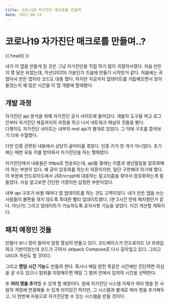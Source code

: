 ```yaml
---
title: 코로나19 자가진단 매크로를 만들며
date: 2021-06-12
---
```


# 코로나19 자가진단 매크로를 만들며..?
{{ head() }}

내가 이 앱을 만들게 된 것은 그냥 자가진단을 직접 하기 많이 귀찮아서였다.
처음 만든지 몇 달은 되었는데, 작년(2020) 가을인가 즈음에 만들기 시작한거 같다.
처음에는 귀찮아서 만든 앱이라 코드도 대충 짰다. 하지만 지금까지 업데이트를 거듭해오면서
정이 들었는지 꽤 많은 시간을 이 앱 개발에 할애했다.


## 개발 과정
자가진단 api 분석을 위해 자가진단 공식 사이트에 들어갔다. 개발자 도구를 켜고 로그인부터
자가진단 제출까지의 과정을 하고 나서 네트워크 패널의 것들을 봤다.  
다행히도 자가진단 사이트는 내부의 rest api가 별개로 있었다. 그 덕에 구조를 뜯어보기 더욱 수월했다.

다만 인증 관련된 내용에서 상당히 골머리를 겪었다. 인증 키가 한 개가 아니었다.
초기에는 매번 유동 키를 받아와서 자가진단을 하는 형태였다.

자가진단에서 내용들은 https로 전송되는데, api들 중에는 이름과 생년월일을 암호화해야 하는
부분이 있다. 왜 굳이 암호화를 하는지 의문이지만, 일단 구현해야 하기에 했다. 이 부분에
안드로이드에서 JSEncrypt에 대응하는 알고리즘을 찾아서 암호화하는게 힘들었다. 사실 알고보면
간단한 거였지만 삽질한 부분이었다.

내부 api 구조가 바뀔 때마다 앱 업데이트를 하는 것도 고역이었다. 내가 만든 앱을
쓰는 사람들이 불편을 겪지 않도록 최대한 빨리 업데이트했다. (한 2시간 안에 패치했던거 같다. 아닌가)
그리고 업데이트가 가능하도록 공지사항 기능을 넣었다. 이건 개선할 계획이다.


## 패치 예정인 것들
만들다 보니 정이 들어서 엄청 열심히 만들고 있다.
코드베이스가 안드로이드 UI 프레임워크 기반이었는데 코드가 구려서 Jetpack Compose로
다시 갈아엎고 있다. 그리고 UI/UX 개선도 할 것이다.

그리고 **렌덤 시간 기능**도 만들려 한다. 혹시나 매일 완전 똑같은 시간에만 진단하면 의심을
살 수도 있으니 범위를 지정해두면 매일 그 범위 안에서 임의의 시간을 선택한다.

또 **여러 명을 추가**할 수 있게 할 예정이다. 원래 자가진단 시스템 자체가 여러 명을
한 사람의 계정에 연결해둘 수 있게 되어있긴 하지만, 그 시스템과 별개로 여러 명을 추가해두고,
다 한번에 자동으로 자가진단할 수 있는 시스템을 만들 것이다.




